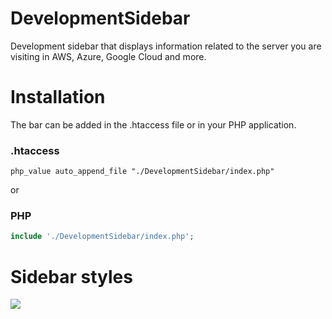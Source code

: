 # DevelopmentSidebar

Development sidebar that displays information related to the server you are visiting in AWS, Azure, Google Cloud and more.

# Installation

The bar can be added in the .htaccess file or in your PHP application.

### .htaccess
```htaccess
php_value auto_append_file "./DevelopmentSidebar/index.php"
```
or
### PHP
```PHP
include './DevelopmentSidebar/index.php';
```

# Sidebar styles
<img src="https://img.sshort.net/i/LqJ3.png">
